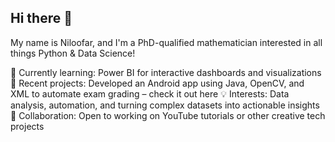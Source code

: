 ## Hi there 👋

My name is Niloofar, and I'm a PhD-qualified mathematician interested in all things Python & Data Science!

🔭 Currently learning: Power BI for interactive dashboards and visualizations
🌱 Recent projects: Developed an Android app using Java, OpenCV, and XML to automate exam grading – check it out here
💡 Interests: Data analysis, automation, and turning complex datasets into actionable insights
👯 Collaboration: Open to working on YouTube tutorials or other creative tech projects




<!--
**nilookiamari/nilookiamari** is a ✨ _special_ ✨ repository because its `README.md` (this file) appears on your GitHub profile.

Here are some ideas to get you started:

- 🔭 I’m currently working on ...
- 🌱 I’m currently learning ...
- 👯 I’m looking to collaborate on ...
- 🤔 I’m looking for help with ...
- 💬 Ask me about ...
- 📫 How to reach me: ...
- 😄 Pronouns: ...
- ⚡ Fun fact: ...
-->

